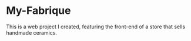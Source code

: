 # My-Fabrique
This is a web project I created, featuring the front-end of a store that sells handmade ceramics.
